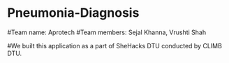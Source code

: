 # Pneumonia-Diagnosis

#Team name: Aprotech
#Team members: Sejal Khanna, Vrushti Shah

#We built this application as a part of SheHacks DTU conducted by CLIMB DTU.
